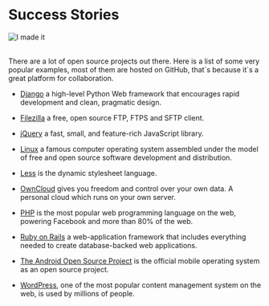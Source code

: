 # Success Stories

![I made it](http://i.imgur.com/obYNG8C.gif "I made it")

<br/>
There are a lot of open source projects out there. Here is a list of some very popular examples, most of them are hosted on GitHub, that´s because it´s a great platform for collaboration.

* [Django](https://github.com/django/django) a high-level Python Web framework that encourages rapid development and clean, pragmatic design.


* [Filezilla](https://github.com/basvodde/filezilla) a free, open source FTP, FTPS and SFTP client.


* [jQuery](https://github.com/jquery/jquery) a fast, small, and feature-rich JavaScript library.


* [Linux](https://github.com/torvalds/linux) a famous computer operating system assembled under the model of free and open source software development and distribution.


* [Less](https://github.com/less/less.js) is the dynamic stylesheet language.


* [OwnCloud](https://github.com/owncloud/core) gives you freedom and control over your own data. A personal cloud which runs on your own server.


* [PHP](https://github.com/php/php-src) is the most popular web programming language on the web, powering Facebook and more than 80% of the web.


* [Ruby on Rails](https://github.com/rails/rails) a web-application framework that includes everything needed to create database-backed web applications.


* [The Android Open Source Project](https://source.android.com/) is the official mobile operating system as an open source project.


* [WordPress](https://github.com/WordPress/WordPress), one of the most popular content management system on the web, is used by millions of people.

